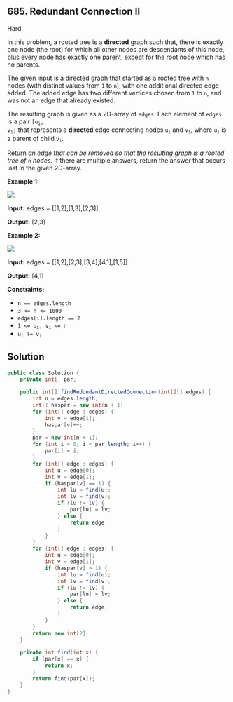 ## 685\. Redundant Connection II

Hard

In this problem, a rooted tree is a **directed** graph such that, there is exactly one node (the root) for which all other nodes are descendants of this node, plus every node has exactly one parent, except for the root node which has no parents.

The given input is a directed graph that started as a rooted tree with `n` nodes (with distinct values from `1` to `n`), with one additional directed edge added. The added edge has two different vertices chosen from `1` to `n`, and was not an edge that already existed.

The resulting graph is given as a 2D-array of `edges`. Each element of `edges` is a pair <code>[u<sub>i</sub>, v<sub>i</sub>]</code> that represents a **directed** edge connecting nodes <code>u<sub>i</sub></code> and <code>v<sub>i</sub></code>, where <code>u<sub>i</sub></code> is a parent of child <code>v<sub>i</sub></code>.

Return _an edge that can be removed so that the resulting graph is a rooted tree of_ `n` _nodes_. If there are multiple answers, return the answer that occurs last in the given 2D-array.

**Example 1:**

![](https://assets.leetcode.com/uploads/2020/12/20/graph1.jpg)

**Input:** edges = [[1,2],[1,3],[2,3]]

**Output:** [2,3]

**Example 2:**

![](https://assets.leetcode.com/uploads/2020/12/20/graph2.jpg)

**Input:** edges = [[1,2],[2,3],[3,4],[4,1],[1,5]]

**Output:** [4,1]

**Constraints:**

*   `n == edges.length`
*   `3 <= n <= 1000`
*   `edges[i].length == 2`
*   <code>1 <= u<sub>i</sub>, v<sub>i</sub> <= n</code>
*   <code>u<sub>i</sub> != v<sub>i</sub></code>

## Solution

```java
public class Solution {
    private int[] par;

    public int[] findRedundantDirectedConnection(int[][] edges) {
        int n = edges.length;
        int[] haspar = new int[n + 1];
        for (int[] edge : edges) {
            int v = edge[1];
            haspar[v]++;
        }
        par = new int[n + 1];
        for (int i = 0; i < par.length; i++) {
            par[i] = i;
        }
        for (int[] edge : edges) {
            int u = edge[0];
            int v = edge[1];
            if (haspar[v] == 1) {
                int lu = find(u);
                int lv = find(v);
                if (lu != lv) {
                    par[lu] = lv;
                } else {
                    return edge;
                }
            }
        }
        for (int[] edge : edges) {
            int u = edge[0];
            int v = edge[1];
            if (haspar[v] > 1) {
                int lu = find(u);
                int lv = find(v);
                if (lu != lv) {
                    par[lu] = lv;
                } else {
                    return edge;
                }
            }
        }
        return new int[2];
    }

    private int find(int x) {
        if (par[x] == x) {
            return x;
        }
        return find(par[x]);
    }
}
```